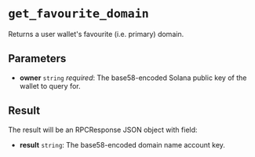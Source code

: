 # `get_favourite_domain`

Returns a user wallet's favourite (i.e. primary) domain.

## Parameters

- **owner** `string` *required*: The base58-encoded Solana public key of the wallet to query for.

## Result

The result will be an RPCResponse JSON object with field:

- **result** `string`: The base58-encoded domain name account key.
